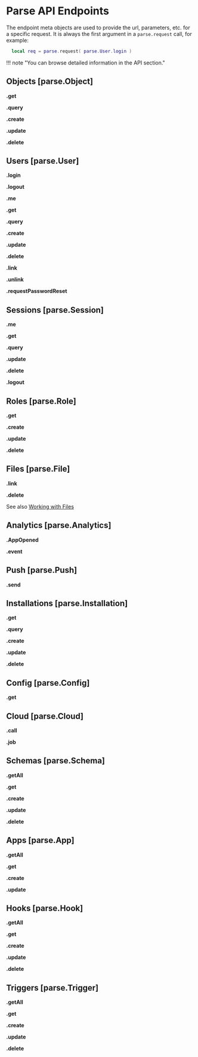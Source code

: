 # Parse API Endpoints

The endpoint meta objects are used to provide the url, parameters, etc. for a specific request. It is always the first argument in a `parse.request` call, for example:

```lua
  local req = parse.request( parse.User.login )
```

!!! note "You can browse detailed information in the API section."

## Objects [parse.Object]

__.get__

__.query__

__.create__

__.update__

__.delete__

## Users [parse.User]

__.login__

__.logout__

__.me__

__.get__

__.query__

__.create__

__.update__

__.delete__

__.link__

__.unlink__

__.requestPasswordReset__

## Sessions [parse.Session]

__.me__

__.get__

__.query__

__.update__

__.delete__

__.logout__

## Roles [parse.Role]

__.get__

__.create__

__.update__

__.delete__

## Files [parse.File]

__.link__

__.delete__

See also [Working with Files](CH5_Usage.md)

## Analytics [parse.Analytics]

__.AppOpened__

__.event__

## Push [parse.Push]

__.send__

## Installations [parse.Installation]

__.get__

__.query__

__.create__

__.update__

__.delete__

## Config [parse.Config]

__.get__

## Cloud [parse.Cloud]

__.call__

__.job__

## Schemas [parse.Schema]

__.getAll__

__.get__

__.create__

__.update__

__.delete__

## Apps [parse.App]

__.getAll__

__.get__

__.create__

__.update__

## Hooks [parse.Hook]

__.getAll__

__.get__

__.create__

__.update__

__.delete__

## Triggers [parse.Trigger]

__.getAll__

__.get__

__.create__

__.update__

__.delete__
